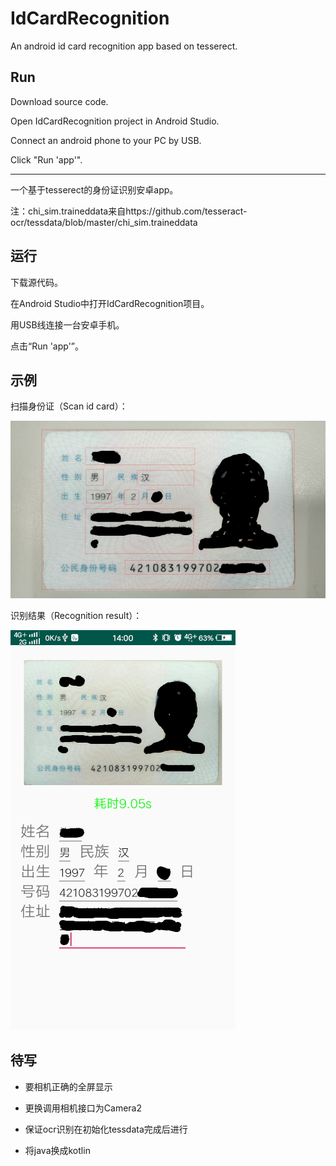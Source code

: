 # IdCardRecognition

An android id card recognition app based on tesserect.

## Run

Download source code.

Open IdCardRecognition project in Android Studio.

Connect an android phone to your PC by USB.

Click "Run 'app'".

---

一个基于tesserect的身份证识别安卓app。

注：chi_sim.traineddata来自https://github.com/tesseract-ocr/tessdata/blob/master/chi_sim.traineddata

## 运行

下载源代码。

在Android Studio中打开IdCardRecognition项目。

用USB线连接一台安卓手机。

点击“Run 'app'”。

## 示例

扫描身份证（Scan id card）：

![image](https://github.com/SSSxCCC/IdCardRecognition/raw/master/demo/1.jpg)

识别结果（Recognition result）：

![image](https://github.com/SSSxCCC/IdCardRecognition/raw/master/demo/2.jpg)

## 待写

* 要相机正确的全屏显示

* 更换调用相机接口为Camera2

* 保证ocr识别在初始化tessdata完成后进行

* 将java换成kotlin

